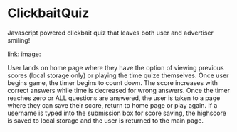 # ClickbaitQuiz
Javascript powered clickbait quiz that leaves both user and advertiser smiling!

link:
image:

User lands on home page where they have the option of viewing previous scores (local storage only) or playing the time quize themselves.
Once user begins game, the timer begins to count down.  The score increases with correct answers while time is decreased for wrong answers.  Once the timer reaches zero or ALL questions are answered, the user is taken to a page where they can save their score, return to home page or play again. If a username is typed into the submission box for score saving, the highscore is saved to local storage and the user is returned to the main page.
